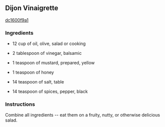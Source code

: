 ## Dijon Vinaigrette

[dc1600f9a1](http://www.food.com/recipe/dijon-vinaigrette-322372)

### Ingredients

 - 12 cup of oil, olive, salad or cooking

 - 2 tablespoon of vinegar, balsamic

 - 1 teaspoon of mustard, prepared, yellow

 - 1 teaspoon of honey

 - 14 teaspoon of salt, table

 - 14 teaspoon of spices, pepper, black

### Instructions

Combine all ingredients -- eat them on a fruity, nutty, or otherwise delicious salad.